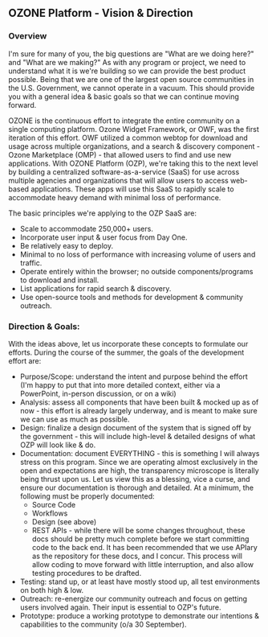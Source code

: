 ## OZONE Platform - Vision & Direction

### Overview
I'm sure for many of you, the big questions are "What are we doing here?" and "What are we making?"  As with any program or project, we need to understand what it is we're building so we can provide the best product possible.  Being that we are one of the largest open source communities in the U.S. Government, we cannot operate in a vacuum.  This should provide you with a general idea & basic goals so that we can continue moving forward.

OZONE is the continuous effort to integrate the entire community on a single computing platform.  Ozone Widget Framework, or OWF, was the first iteration of this effort.  OWF utilized a common webtop for download and usage across multiple organizations, and a search & discovery component - Ozone Marketplace (OMP) - that allowed users to find and use new applications.  With OZONE Platform (OZP), we're taking this to the next level by building a centralized software-as-a-service (SaaS) for use across multiple agencies and organizations that will allow users to access web-based applications.  These apps will use this SaaS to rapidly scale to accommodate heavy demand with minimal loss of performance.

The basic principles we're applying to the OZP SaaS are:
* Scale to accommodate 250,000+ users.
* Incorporate user input & user focus from Day One.
* Be relatively easy to deploy.
* Minimal to no loss of performance with increasing volume of users and traffic.
* Operate entirely within the browser; no outside components/programs to download and install.
* List applications for rapid search & discovery.
* Use open-source tools and methods for development & community outreach.


### Direction & Goals:
With the ideas above, let us incorporate these concepts to formulate our efforts.  During the course of the summer, the goals of the development effort are:
* Purpose/Scope: understand the intent and purpose behind the effort (I'm happy to put that into more detailed context, either via a PowerPoint, in-person discussion, or on a wiki)
* Analysis: assess all components that have been built & mocked up as of now - this effort is already largely underway, and is meant to make sure we can use as much as possible.
* Design: finalize a design document of the system that is signed off by the government - this will include high-level & detailed designs of what OZP will look like & do.
* Documentation: document EVERYTHING - this is something I will always stress on this program.  Since we are operating almost exclusively in the open and expectations are high, the transparency microscope is literally being thrust upon us.  Let us view this as a blessing, vice a curse, and ensure our documentation is thorough and detailed.  At a minimum, the following must be properly documented:
  * Source Code
  * Workflows
  * Design (see above)
  * REST APIs - while there will be some changes throughout, these docs should be pretty much complete before we start committing code to the back end.  It has been recommended that we use APIary as the repository for these docs, and I concur.  This process will allow coding to move forward with little interruption, and also allow testing procedures to be drafted.
* Testing: stand up, or at least have mostly stood up, all test environments on both high & low.
* Outreach: re-energize our community outreach and focus on getting users involved again.  Their input is essential to OZP's future.
* Prototype: produce a working prototype to demonstrate our intentions & capabilities to the community (o/a 30 September).